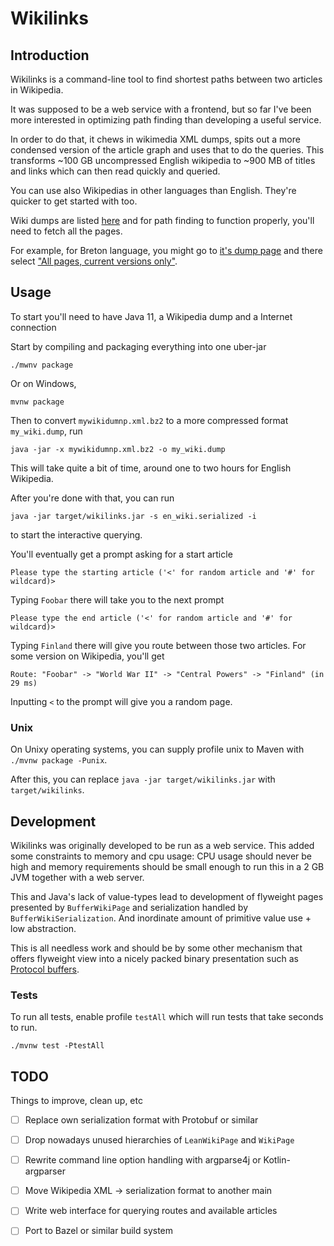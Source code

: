 # Wikilinks

## Introduction

Wikilinks is a command-line tool to find shortest paths between two articles in Wikipedia.

It was supposed to be a web service with a frontend, but so far I've been more interested in optimizing
path finding than developing a useful service.

In order to do that, it chews in wikimedia XML dumps, spits out a more condensed version of the article graph and uses
that to do the queries. This transforms ~100 GB uncompressed English wikipedia to ~900 MB of titles and links which
can then read quickly and queried.

You can use also Wikipedias in other languages than English. They're quicker to get started with
too.

Wiki dumps are listed [here](https://dumps.wikimedia.org/backup-index.html) and for path finding to function properly,
you'll need to fetch all the pages.

For example, for Breton language, you might go to [it's dump page](https://dumps.wikimedia.org/brwiki/20191101/)
and there select ["All pages, current versions only"](https://dumps.wikimedia.org/brwiki/20191101/brwiki-20191101-pages-meta-current.xml.bz2).

## Usage

To start you'll need to have Java 11, a Wikipedia dump and a Internet connection

Start by compiling and packaging everything into one uber-jar
```
./mwnv package
```
Or on Windows,
```
mvnw package
```


Then to convert `mywikidumnp.xml.bz2` to a more compressed format `my_wiki.dump`, run
```
java -jar -x mywikidumnp.xml.bz2 -o my_wiki.dump
```

This will take quite a bit of time, around one to two hours for English Wikipedia.

After you're done with that, you can run 
```
java -jar target/wikilinks.jar -s en_wiki.serialized -i
```
to start the interactive querying.

You'll eventually get a prompt asking for a start article
```
Please type the starting article ('<' for random article and '#' for wildcard)>
```
Typing `Foobar` there will take you to the next prompt
```
Please type the end article ('<' for random article and '#' for wildcard)>
```
Typing `Finland` there will give you route between those two articles.
For some version on Wikipedia, you'll get
```
Route: "Foobar" -> "World War II" -> "Central Powers" -> "Finland" (in 29 ms)
```

Inputting `<` to the prompt will give you a random page.

### Unix

On Unixy operating systems, you can supply profile unix to Maven with `./mvnw package -Punix`.

After this, you can replace `java -jar target/wikilinks.jar` with `target/wikilinks`.

## Development

Wikilinks was originally developed to be run as a web service. This added some constraints to memory and cpu usage: CPU
usage should never be high and memory requirements should be small enough to run this in a 2 GB JVM together with a web
server.

This and Java's lack of value-types lead to development of flyweight pages presented by `BufferWikiPage` and
serialization handled by `BufferWikiSerialization`. And inordinate amount of primitive value use + low abstraction. 

This is all needless work and should be by some other mechanism that offers flyweight view into a nicely packed binary
presentation such as [Protocol buffers](https://developers.google.com/protocol-buffers/).

### Tests

To run all tests, enable profile `testAll` which will run tests that take seconds to run.
```
./mvnw test -PtestAll
```

## TODO

Things to improve, clean up, etc

- [ ] Replace own serialization format with Protobuf or similar
- [ ] Drop nowadays unused hierarchies of `LeanWikiPage` and `WikiPage` 
- [ ] Rewrite command line option handling with argparse4j or Kotlin-argparser
- [ ] Move Wikipedia XML -> serialization format to another main
- [ ] Write web interface for querying routes and available articles
- [ ] Port to Bazel or similar build system

